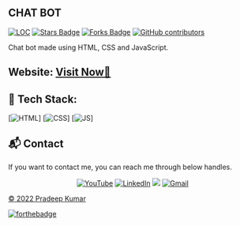 ## CHAT BOT

<a href="https://github.com/A-anand4866/ChatBot"><img src="https://sloc.xyz/github/A-anand4866/ChatBot" alt="LOC"/></a>
<a href="https://github.com/A-anand4866/ChatBot"><img src="https://img.shields.io/github/stars/A-anand4866/ChatBot" alt="Stars Badge"/></a>
<a href="https://github.com/A-anand4866/ChatBot/network/members"><img src="https://img.shields.io/github/forks/A-anand4866/ChatBot" alt="Forks Badge"/></a>
<a href="https://github.com/A-anand4866/ChatBot/graphs/contributors"><img alt="GitHub contributors" src="https://img.shields.io/github/contributors/A-anand4866/ChatBot?color=2b9348"></a>

Chat bot made using HTML, CSS and JavaScript.

<h2> Website: 
<a href="https://pradeepkumar-portfolio.netlify.app" target="_blank">Visit Now🚀</a>
</h2> 

## 📌 Tech Stack:
[![HTML](https://img.shields.io/badge/html5%20-%23E34F26.svg?&style=for-the-badge&logo=html5&logoColor=white)]
[![CSS](https://img.shields.io/badge/css3%20-%231572B6.svg?&style=for-the-badge&logo=css3&logoColor=white)]
[![JS](https://img.shields.io/badge/javascript%20-%23323330.svg?&style=for-the-badge&logo=javascript&logoColor=%23F7DF1E)]



<h2>📬 Contact</h2>

If you want to contact me, you can reach me through below handles.

<div align="center">

<a  href="https://www.youtube.com/channel/pradeepkapassion1" target="_blank"><img alt="YouTube" src="https://img.shields.io/badge/Youtube-%23FF0000.svg?style=for-the-badge&logo=YouTube&logoColor=white" /></a>
<a  href="https://www.linkedin.com/in/pradeepkapassion/" target="_blank"><img alt="LinkedIn" src="https://img.shields.io/badge/linkedin%20-%230077B5.svg?&style=for-the-badge&logo=linkedin&logoColor=white" /></a>
<a href="https://twitter.com/pradeepkpassion" target="_blank"><img src="https://img.shields.io/badge/twitter-%2300acee.svg?&style=for-the-badge&logo=twitter&logoColor=white&alt=twitter" /></a>
<a href="mailto:pradeepkumar1630@gmail.com"><img  alt="Gmail" src="https://img.shields.io/badge/Gmail-D14836?style=for-the-badge&logo=gmail&logoColor=white" />

</div>

© 2022 Pradeep Kumar


[![forthebadge](https://forthebadge.com/images/badges/built-with-love.svg)](https://forthebadge.com)
